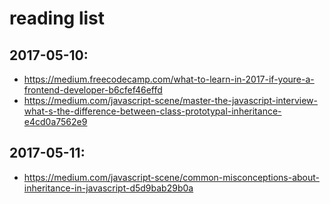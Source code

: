 # reading list
## 2017-05-10:
* https://medium.freecodecamp.com/what-to-learn-in-2017-if-youre-a-frontend-developer-b6cfef46effd
* https://medium.com/javascript-scene/master-the-javascript-interview-what-s-the-difference-between-class-prototypal-inheritance-e4cd0a7562e9

## 2017-05-11:
* https://medium.com/javascript-scene/common-misconceptions-about-inheritance-in-javascript-d5d9bab29b0a
